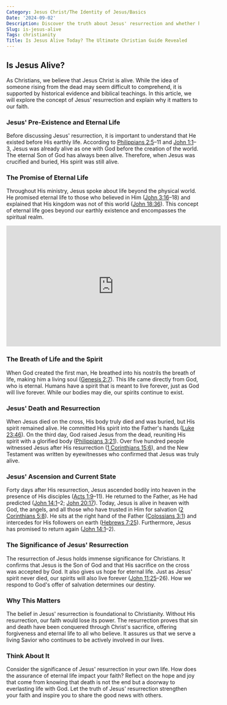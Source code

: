```yaml
---
Category: Jesus Christ/The Identity of Jesus/Basics
Date: '2024-09-02'
Description: Discover the truth about Jesus' resurrection and whether he is alive today. Explore the evidence and significance of this belief in Christianity.
Slug: is-jesus-alive
Tags: christianity
Title: Is Jesus Alive Today? The Ultimate Christian Guide Revealed
---
```


## Is Jesus Alive?

As Christians, we believe that Jesus Christ is alive. While the idea of someone rising from the dead may seem difficult to comprehend, it is supported by historical evidence and biblical teachings. In this article, we will explore the concept of Jesus' resurrection and explain why it matters to our faith.

### Jesus' Pre-Existence and Eternal Life
Before discussing Jesus' resurrection, it is important to understand that He existed before His earthly life. According to [Philippians 2:5](https://www.bibleref.com/Philippians/2/Philippians-2-5.html)–11 and [John 1:1](https://www.bibleref.com/John/1/John-1-1.html)–3, Jesus was already alive as one with God before the creation of the world. The eternal Son of God has always been alive. Therefore, when Jesus was crucified and buried, His spirit was still alive.

### The Promise of Eternal Life
Throughout His ministry, Jesus spoke about life beyond the physical world. He promised eternal life to those who believed in Him ([John 3:16](https://www.bibleref.com/John/3/John-3-16.html)–18) and explained that His kingdom was not of this world ([John 18:36](https://www.bibleref.com/John/18/John-18-36.html)). This concept of eternal life goes beyond our earthly existence and encompasses the spiritual realm.


<iframe width="560" height="315" src="https://www.youtube.com/embed/skOJMUYhgQ8" frameborder="0" allow="autoplay; encrypted-media" allowfullscreen></iframe>


### The Breath of Life and the Spirit
When God created the first man, He breathed into his nostrils the breath of life, making him a living soul ([Genesis 2:7](https://www.bibleref.com/Genesis/2/Genesis-2-7.html)). This life came directly from God, who is eternal. Humans have a spirit that is meant to live forever, just as God will live forever. While our bodies may die, our spirits continue to exist.

### Jesus' Death and Resurrection
When Jesus died on the cross, His body truly died and was buried, but His spirit remained alive. He committed His spirit into the Father's hands ([Luke 23:46](https://www.bibleref.com/Luke/23/Luke-23-46.html)). On the third day, God raised Jesus from the dead, reuniting His spirit with a glorified body ([Philippians 3:21](https://www.bibleref.com/Philippians/3/Philippians-3-21.html)). Over five hundred people witnessed Jesus after His resurrection ([1 Corinthians 15:6](https://www.bibleref.com/1-Corinthians/15/1-Corinthians-15-6.html)), and the New Testament was written by eyewitnesses who confirmed that Jesus was truly alive.

### Jesus' Ascension and Current State
Forty days after His resurrection, Jesus ascended bodily into heaven in the presence of His disciples ([Acts 1:9](https://www.bibleref.com/Acts/1/Acts-1-9.html)–11). He returned to the Father, as He had predicted ([John 14:1](https://www.bibleref.com/John/14/John-14-1.html)–2; [John 20:17](https://www.bibleref.com/John/20/John-20-17.html)). Today, Jesus is alive in heaven with God, the angels, and all those who have trusted in Him for salvation ([2 Corinthians 5:8](https://www.bibleref.com/2-Corinthians/5/2-Corinthians-5-8.html)). He sits at the right hand of the Father ([Colossians 3:1](https://www.bibleref.com/Colossians/3/Colossians-3-1.html)) and intercedes for His followers on earth ([Hebrews 7:25](https://www.bibleref.com/Hebrews/7/Hebrews-7-25.html)). Furthermore, Jesus has promised to return again ([John 14:1](https://www.bibleref.com/John/14/John-14-1.html)–2).

### The Significance of Jesus' Resurrection
The resurrection of Jesus holds immense significance for Christians. It confirms that Jesus is the Son of God and that His sacrifice on the cross was accepted by God. It also gives us hope for eternal life. Just as Jesus' spirit never died, our spirits will also live forever ([John 11:25](https://www.bibleref.com/John/11/John-11-25.html)–26). How we respond to God's offer of salvation determines our destiny.

### Why This Matters
The belief in Jesus' resurrection is foundational to Christianity. Without His resurrection, our faith would lose its power. The resurrection proves that sin and death have been conquered through Christ's sacrifice, offering forgiveness and eternal life to all who believe. It assures us that we serve a living Savior who continues to be actively involved in our lives.

### Think About It
Consider the significance of Jesus' resurrection in your own life. How does the assurance of eternal life impact your faith? Reflect on the hope and joy that come from knowing that death is not the end but a doorway to everlasting life with God. Let the truth of Jesus' resurrection strengthen your faith and inspire you to share the good news with others.